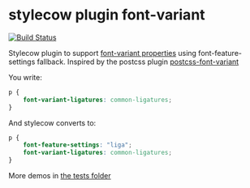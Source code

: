stylecow plugin font-variant
============================

[![Build Status](https://travis-ci.org/stylecow/stylecow-plugin-font-variant.svg)](https://travis-ci.org/stylecow/stylecow-plugin-font-variant)

Stylecow plugin to support [font-variant properties](https://drafts.csswg.org/css-fonts/#propdef-font-variant) using font-feature-settings fallback.
Inspired by the postcss plugin [postcss-font-variant](https://github.com/postcss/postcss-font-variant)

You write:

```css
p {
	font-variant-ligatures: common-ligatures;
}
```

And stylecow converts to:

```css
p {
	font-feature-settings: "liga";
	font-variant-ligatures: common-ligatures;
}
```

More demos in [the tests folder](https://github.com/stylecow/stylecow-plugin-font-variant/tree/master/tests/cases)
